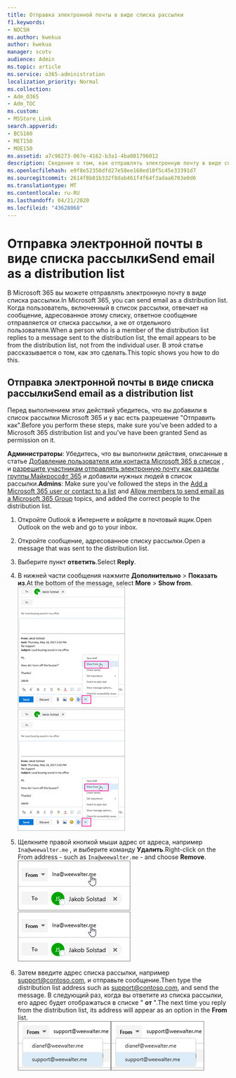 ```yaml
---
title: Отправка электронной почты в виде списка рассылки
f1.keywords:
- NOCSH
ms.author: kwekua
author: kwekua
manager: scotv
audience: Admin
ms.topic: article
ms.service: o365-administration
localization_priority: Normal
ms.collection:
- Adm_O365
- Adm_TOC
ms.custom:
- MSStore_Link
search.appverid:
- BCS160
- MET150
- MOE150
ms.assetid: a7c98273-067e-4162-b3a1-4ba081796012
description: Сведения о том, как отправлять электронную почту в виде списка рассылки в Microsoft 365.
ms.openlocfilehash: e9f8e52350dfd27e58ee160ed10f5c45e33391d7
ms.sourcegitcommit: 2614f8b81b332f8dab461f4f64f3adaa6703e0d6
ms.translationtype: MT
ms.contentlocale: ru-RU
ms.lasthandoff: 04/21/2020
ms.locfileid: "43628068"
---
```

# <a name="send-email-as-a-distribution-list"></a><span data-ttu-id="0d7a7-103">Отправка электронной почты в виде списка рассылки</span><span class="sxs-lookup"><span data-stu-id="0d7a7-103">Send email as a distribution list</span></span>

<span data-ttu-id="0d7a7-104">В Microsoft 365 вы можете отправлять электронную почту в виде списка рассылки.</span><span class="sxs-lookup"><span data-stu-id="0d7a7-104">In Microsoft 365, you can send email as a distribution list.</span></span> <span data-ttu-id="0d7a7-105">Когда пользователь, включенный в список рассылки, отвечает на сообщение, адресованное этому списку, ответное сообщение отправляется от списка рассылки, а не от отдельного пользователя.</span><span class="sxs-lookup"><span data-stu-id="0d7a7-105">When a person who is a member of the distribution list replies to a message sent to the distribution list, the email appears to be from the distribution list, not from the individual user.</span></span> <span data-ttu-id="0d7a7-106">В этой статье рассказывается о том, как это сделать.</span><span class="sxs-lookup"><span data-stu-id="0d7a7-106">This topic shows you how to do this.</span></span>
  
## <a name="send-email-as-a-distribution-list"></a><span data-ttu-id="0d7a7-107">Отправка электронной почты в виде списка рассылки</span><span class="sxs-lookup"><span data-stu-id="0d7a7-107">Send email as a distribution list</span></span>

<span data-ttu-id="0d7a7-108">Перед выполнением этих действий убедитесь, что вы добавили в список рассылки Microsoft 365 и у вас есть разрешение "Отправить как".</span><span class="sxs-lookup"><span data-stu-id="0d7a7-108">Before you perform these steps, make sure you've been added to a Microsoft 365 distribution list and you've have been granted Send as permission on it.</span></span>
  
 <span data-ttu-id="0d7a7-109">**Администраторы**: Убедитесь, что вы выполнили действия, описанные в статье [Добавление пользователя или контакта Microsoft 365 в список](../email/add-user-or-contact-to-distribution-list.md) , и [разрешите участникам отправлять электронную почту как разделы группы Майкрософт 365](../create-groups/allow-members-to-send-as-or-send-on-behalf-of-group.md#allow-members-to-send-email-as-a-group) и добавили нужных людей в список рассылки.</span><span class="sxs-lookup"><span data-stu-id="0d7a7-109">**Admins**: Make sure you've followed the steps in the [Add a Microsoft 365 user or contact to a list](../email/add-user-or-contact-to-distribution-list.md) and [Allow members to send email as a Microsoft 365 Group](../create-groups/allow-members-to-send-as-or-send-on-behalf-of-group.md#allow-members-to-send-email-as-a-group) topics, and added the correct people to the distribution list.</span></span>
  
1. <span data-ttu-id="0d7a7-110">Откройте Outlook в Интернете и войдите в почтовый ящик.</span><span class="sxs-lookup"><span data-stu-id="0d7a7-110">Open Outlook on the web and go to your inbox.</span></span> 
    
2. <span data-ttu-id="0d7a7-111">Откройте сообщение, адресованное списку рассылки.</span><span class="sxs-lookup"><span data-stu-id="0d7a7-111">Open a message that was sent to the distribution list.</span></span> 
    
3. <span data-ttu-id="0d7a7-112">Выберите пункт **ответить**.</span><span class="sxs-lookup"><span data-stu-id="0d7a7-112">Select **Reply**.</span></span> 
    
4. <span data-ttu-id="0d7a7-113">В нижней части сообщения нажмите **Дополнительно** \> **Показать из**.</span><span class="sxs-lookup"><span data-stu-id="0d7a7-113">At the bottom of the message, select **More** \> **Show from**.</span></span><br/> <span data-ttu-id="0d7a7-114">![Нажмите кнопку Дополнительно, а затем выберите пункт Показать из](../../media/534f13b7-9f15-48ea-8835-ea2ed1863ece.png)</span><span class="sxs-lookup"><span data-stu-id="0d7a7-114">![Select More and then choose Show From](../../media/534f13b7-9f15-48ea-8835-ea2ed1863ece.png)</span></span>
  
5. <span data-ttu-id="0d7a7-115">Щелкните правой кнопкой мыши адрес от адреса, например `Ina@weewalter.me` , и выберите команду **Удалить**.</span><span class="sxs-lookup"><span data-stu-id="0d7a7-115">Right-click on the From address - such as `Ina@weewalter.me` - and choose **Remove**.</span></span><br/> <span data-ttu-id="0d7a7-116">![Удаление псевдонима](../../media/9b8d8e8f-dc46-499c-89bd-0a480603bf1f.png)</span><span class="sxs-lookup"><span data-stu-id="0d7a7-116">![Remove the FROM alias](../../media/9b8d8e8f-dc46-499c-89bd-0a480603bf1f.png)</span></span>
  
6. <span data-ttu-id="0d7a7-117">Затем введите адрес списка рассылки, например support@contoso.com, и отправьте сообщение.</span><span class="sxs-lookup"><span data-stu-id="0d7a7-117">Then type the distribution list address such as support@contoso.com, and send the message.</span></span> <span data-ttu-id="0d7a7-118">В следующий раз, когда вы ответите из списка рассылки, его адрес будет отображаться в списке " **от** ".</span><span class="sxs-lookup"><span data-stu-id="0d7a7-118">The next time you reply from the distribution list, its address will appear as an option in the **From** list.</span></span><br/><span data-ttu-id="0d7a7-119">![Псевдоним общего почтового ящика отображается](../../media/f7632a9a-9cab-446c-9e37-23ef50c5b975.png)</span><span class="sxs-lookup"><span data-stu-id="0d7a7-119">![Alias of the shared mailbox appears](../../media/f7632a9a-9cab-446c-9e37-23ef50c5b975.png)</span></span>
  

